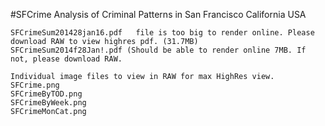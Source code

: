 #SFCrime
Analysis of Criminal Patterns in San Francisco California USA

	SFCrimeSum201428jan16.pdf	file is too big to render online. Please download RAW to view highres pdf. (31.7MB)
	SFCrimeSum2014f28Jan!.pdf (Should be able to render online 7MB. If not, please download RAW.
	
	Individual image files to view in RAW for max HighRes view. 
	SFCrime.png	
	SFCrimeByTOD.png	
	SFCrimeByWeek.png	
	SFCrimeMonCat.png
